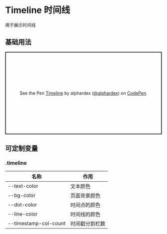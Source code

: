 # Timeline 时间线

用于展示时间线

## 基础用法

<p class="codepen" data-height="265" data-theme-id="dark" data-default-tab="html,result" data-user="alphardex" data-slug-hash="bGdNxea" style="height: 265px; box-sizing: border-box; display: flex; align-items: center; justify-content: center; border: 2px solid; margin: 1em 0; padding: 1em;" data-pen-title="Timeline">
  <span>See the Pen <a href="https://codepen.io/alphardex/pen/bGdNxea">
  Timeline</a> by alphardex (<a href="https://codepen.io/alphardex">@alphardex</a>)
  on <a href="https://codepen.io">CodePen</a>.</span>
</p>
<script async src="https://static.codepen.io/assets/embed/ei.js"></script>

## 可定制变量

### .timeline

| 名称                  | 作用           |
| --------------------- | -------------- |
| --text-color          | 文本颜色       |
| --bg-color            | 页面背景颜色   |
| --dot-color           | 时间点的颜色   |
| --line-color          | 时间线的颜色   |
| --timestamp-col-count | 时间戳分割栏数 |
